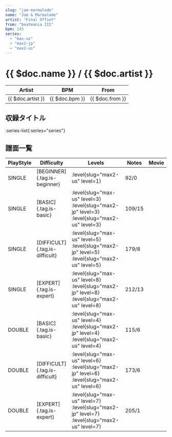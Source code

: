 ```yaml
---
slug: "jam-marmalade"
name: "Jam & Marmalade"
artist: "Final Offset"
from: "beatmania III"
bpm: 145
series:
  - "max-us"
  - "max2-jp"
  - "max2-us"
---
```


# {{ $doc.name }} / {{ $doc.artist }}

|Artist|BPM|From|
|------|---|----|
|{{ $doc.artist }}|{{ $doc.bpm }}|{{ $doc.from }}|

## 収録タイトル

:series-list{:series="series"}

## 譜面一覧

|PlayStyle|Difficulty|Levels|Notes|Movie|
|---------|----------|------|-----|-----|
|SINGLE|[BEGINNER]{.tag.is-beginner}|<div class="field is-grouped is-grouped-multiline"> :level{slug="max2-us" level=1}</div>|92/0||
|SINGLE|[BASIC]{.tag.is-basic}|<div class="field is-grouped is-grouped-multiline"> :level{slug="max-us" level=3} :level{slug="max2-jp" level=3} :level{slug="max2-us" level=3}</div>|109/15||
|SINGLE|[DIFFICULT]{.tag.is-difficult}|<div class="field is-grouped is-grouped-multiline"> :level{slug="max-us" level=5} :level{slug="max2-jp" level=5} :level{slug="max2-us" level=5}</div>|179/8||
|SINGLE|[EXPERT]{.tag.is-expert}|<div class="field is-grouped is-grouped-multiline"> :level{slug="max-us" level=8} :level{slug="max2-jp" level=8} :level{slug="max2-us" level=8}</div>|212/13||
|DOUBLE|[BASIC]{.tag.is-basic}|<div class="field is-grouped is-grouped-multiline"> :level{slug="max-us" level=4} :level{slug="max2-jp" level=4} :level{slug="max2-us" level=4}</div>|115/6||
|DOUBLE|[DIFFICULT]{.tag.is-difficult}|<div class="field is-grouped is-grouped-multiline"> :level{slug="max-us" level=6} :level{slug="max2-jp" level=6} :level{slug="max2-us" level=6}</div>|173/6||
|DOUBLE|[EXPERT]{.tag.is-expert}|<div class="field is-grouped is-grouped-multiline"> :level{slug="max-us" level=7} :level{slug="max2-jp" level=7} :level{slug="max2-us" level=7}</div>|205/1||
